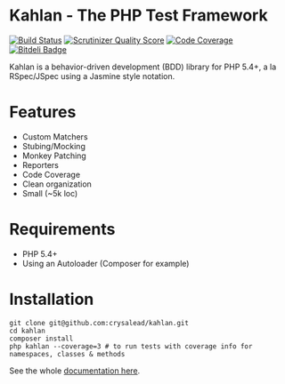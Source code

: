 # Kahlan - The PHP Test Framework

[![Build Status](https://travis-ci.org/crysalead/kahlan.png?branch=master)](https://travis-ci.org/crysalead/kahlan) [![Scrutinizer Quality Score](https://scrutinizer-ci.com/g/crysalead/kahlan/badges/quality-score.png?s=7d13f5fc63cc67dc995baa2d303fb5c93aab53cc)](https://scrutinizer-ci.com/g/crysalead/kahlan/) [![Code Coverage](https://scrutinizer-ci.com/g/crysalead/kahlan/badges/coverage.png?s=5af80e51db6c0879b1cd47d5dc4c0ff24c4e9cf2)](https://scrutinizer-ci.com/g/crysalead/kahlan/) [![Bitdeli Badge](https://d2weczhvl823v0.cloudfront.net/crysalead/kahlan/trend.png)](https://bitdeli.com/free "Bitdeli Badge")

Kahlan is a behavior-driven development (BDD) library for PHP 5.4+, a la RSpec/JSpec using a Jasmine style notation.

# Features

 * Custom Matchers
 * Stubing/Mocking
 * Monkey Patching
 * Reporters
 * Code Coverage
 * Clean organization
 * Small (~5k loc)

# Requirements

 * PHP 5.4+
 * Using an Autoloader (Composer for example)

# Installation

```
git clone git@github.com:crysalead/kahlan.git
cd kahlan
composer install
php kahlan --coverage=3 # to run tests with coverage info for namespaces, classes & methods
```

See the whole [documentation here](http://crysalead.github.io/kahlan/).
